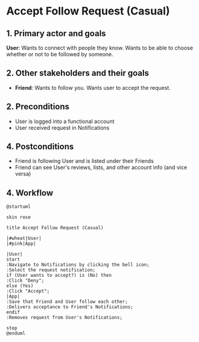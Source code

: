 # Accept Follow Request (Casual)

## 1. Primary actor and goals

__User__: Wants to connect with people they know. Wants to be able to choose whether or not to be followed by someone.

## 2. Other stakeholders and their goals

* __Friend__: Wants to follow you. Wants user to accept the request.

## 2. Preconditions

* User is logged into a functional account
* User received request in Notifications

## 4. Postconditions

* Friend is following User and is listed under their Friends
* Friend can see User's reviews, lists, and other account info (and vice versa)

## 4. Workflow

```plantuml
@startuml

skin rose

title Accept Follow Request (Casual)

|#wheat|User|
|#pink|App|

|User|
start
:Navigate to Notifications by clicking the bell icon;
:Select the request notification;
if (User wants to accept?) is (No) then 
:Click "Deny";
else (Yes)
:Click "Accept";
|App|
:Save that Friend and User follow each other;
:Delivers acceptance to Friend's Notifications;
endif
:Removes request from User's Notifications;

stop
@enduml
```